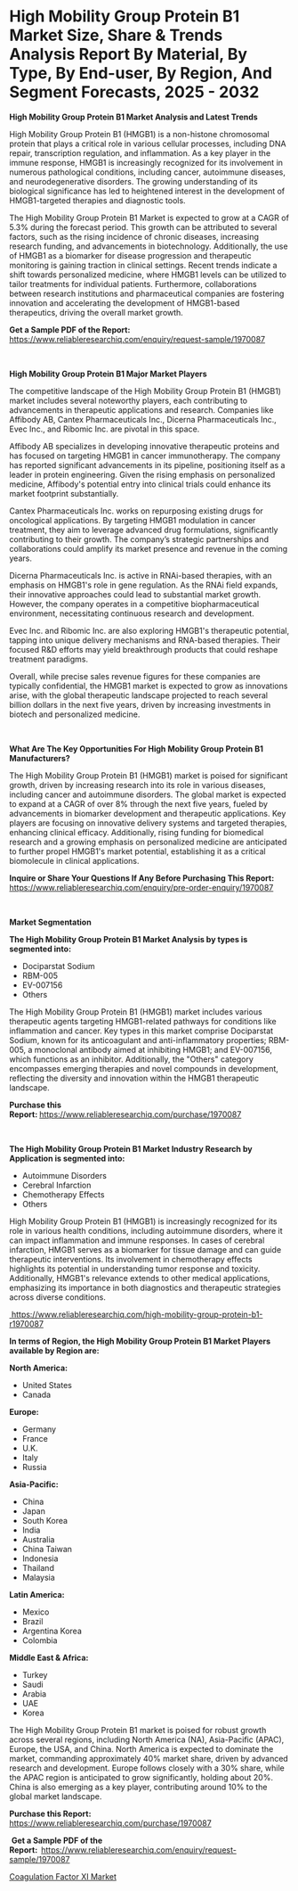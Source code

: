 <p><h1>High Mobility Group Protein B1 Market Size, Share & Trends Analysis Report By Material, By Type, By End-user, By Region, And Segment Forecasts, 2025 - 2032</h1></p><p><strong>High Mobility Group Protein B1 Market Analysis and Latest Trends</strong></p>
<p><p>High Mobility Group Protein B1 (HMGB1) is a non-histone chromosomal protein that plays a critical role in various cellular processes, including DNA repair, transcription regulation, and inflammation. As a key player in the immune response, HMGB1 is increasingly recognized for its involvement in numerous pathological conditions, including cancer, autoimmune diseases, and neurodegenerative disorders. The growing understanding of its biological significance has led to heightened interest in the development of HMGB1-targeted therapies and diagnostic tools.</p><p>The High Mobility Group Protein B1 Market is expected to grow at a CAGR of 5.3% during the forecast period. This growth can be attributed to several factors, such as the rising incidence of chronic diseases, increasing research funding, and advancements in biotechnology. Additionally, the use of HMGB1 as a biomarker for disease progression and therapeutic monitoring is gaining traction in clinical settings. Recent trends indicate a shift towards personalized medicine, where HMGB1 levels can be utilized to tailor treatments for individual patients. Furthermore, collaborations between research institutions and pharmaceutical companies are fostering innovation and accelerating the development of HMGB1-based therapeutics, driving the overall market growth.</p></p>
<p><strong>Get a Sample PDF of the Report:&nbsp;</strong> <a href="https://www.reliableresearchiq.com/enquiry/request-sample/1970087?utm_campaign=3026&utm_medium=2&utm_source=Github&utm_content=ia&utm_term=08032025&utm_id=high-mobility-group-protein-b1">https://www.reliableresearchiq.com/enquiry/request-sample/1970087</a></p>
<p>&nbsp;</p>
<p><strong>High Mobility Group Protein B1 Major Market Players</strong></p>
<p><p>The competitive landscape of the High Mobility Group Protein B1 (HMGB1) market includes several noteworthy players, each contributing to advancements in therapeutic applications and research. Companies like Affibody AB, Cantex Pharmaceuticals Inc., Dicerna Pharmaceuticals Inc., Evec Inc., and Ribomic Inc. are pivotal in this space.</p><p>Affibody AB specializes in developing innovative therapeutic proteins and has focused on targeting HMGB1 in cancer immunotherapy. The company has reported significant advancements in its pipeline, positioning itself as a leader in protein engineering. Given the rising emphasis on personalized medicine, Affibody's potential entry into clinical trials could enhance its market footprint substantially.</p><p>Cantex Pharmaceuticals Inc. works on repurposing existing drugs for oncological applications. By targeting HMGB1 modulation in cancer treatment, they aim to leverage advanced drug formulations, significantly contributing to their growth. The company’s strategic partnerships and collaborations could amplify its market presence and revenue in the coming years.</p><p>Dicerna Pharmaceuticals Inc. is active in RNAi-based therapies, with an emphasis on HMGB1's role in gene regulation. As the RNAi field expands, their innovative approaches could lead to substantial market growth. However, the company operates in a competitive biopharmaceutical environment, necessitating continuous research and development.</p><p>Evec Inc. and Ribomic Inc. are also exploring HMGB1's therapeutic potential, tapping into unique delivery mechanisms and RNA-based therapies. Their focused R&D efforts may yield breakthrough products that could reshape treatment paradigms.</p><p>Overall, while precise sales revenue figures for these companies are typically confidential, the HMGB1 market is expected to grow as innovations arise, with the global therapeutic landscape projected to reach several billion dollars in the next five years, driven by increasing investments in biotech and personalized medicine.</p></p>
<p>&nbsp;</p>
<p><strong>What Are The Key Opportunities For High Mobility Group Protein B1 Manufacturers?</strong></p>
<p><p>The High Mobility Group Protein B1 (HMGB1) market is poised for significant growth, driven by increasing research into its role in various diseases, including cancer and autoimmune disorders. The global market is expected to expand at a CAGR of over 8% through the next five years, fueled by advancements in biomarker development and therapeutic applications. Key players are focusing on innovative delivery systems and targeted therapies, enhancing clinical efficacy. Additionally, rising funding for biomedical research and a growing emphasis on personalized medicine are anticipated to further propel HMGB1's market potential, establishing it as a critical biomolecule in clinical applications.</p></p>
<p><strong>Inquire or Share Your Questions If Any Before Purchasing This Report:</strong> <a href="https://www.reliableresearchiq.com/enquiry/pre-order-enquiry/1970087?utm_campaign=3026&utm_medium=2&utm_source=Github&utm_content=ia&utm_term=08032025&utm_id=high-mobility-group-protein-b1">https://www.reliableresearchiq.com/enquiry/pre-order-enquiry/1970087</a></p>
<p>&nbsp;</p>
<p><strong>Market Segmentation</strong></p>
<p><strong>The High Mobility Group Protein B1 Market Analysis by types is segmented into:</strong></p>
<p><ul><li>Dociparstat Sodium</li><li>RBM-005</li><li>EV-007156</li><li>Others</li></ul></p>
<p><p>The High Mobility Group Protein B1 (HMGB1) market includes various therapeutic agents targeting HMGB1-related pathways for conditions like inflammation and cancer. Key types in this market comprise Dociparstat Sodium, known for its anticoagulant and anti-inflammatory properties; RBM-005, a monoclonal antibody aimed at inhibiting HMGB1; and EV-007156, which functions as an inhibitor. Additionally, the "Others" category encompasses emerging therapies and novel compounds in development, reflecting the diversity and innovation within the HMGB1 therapeutic landscape.</p></p>
<p><strong>Purchase this Report:&nbsp;</strong><a href="https://www.reliableresearchiq.com/purchase/1970087?utm_campaign=3026&utm_medium=2&utm_source=Github&utm_content=ia&utm_term=08032025&utm_id=high-mobility-group-protein-b1">https://www.reliableresearchiq.com/purchase/1970087</a></p>
<p>&nbsp;</p>
<p><strong>The High Mobility Group Protein B1 Market Industry Research by Application is segmented into:</strong></p>
<p><ul><li>Autoimmune Disorders</li><li>Cerebral Infarction</li><li>Chemotherapy Effects</li><li>Others</li></ul></p>
<p><p>High Mobility Group Protein B1 (HMGB1) is increasingly recognized for its role in various health conditions, including autoimmune disorders, where it can impact inflammation and immune responses. In cases of cerebral infarction, HMGB1 serves as a biomarker for tissue damage and can guide therapeutic interventions. Its involvement in chemotherapy effects highlights its potential in understanding tumor response and toxicity. Additionally, HMGB1's relevance extends to other medical applications, emphasizing its importance in both diagnostics and therapeutic strategies across diverse conditions.</p></p>
<p><a href="https://www.reliableresearchiq.com/high-mobility-group-protein-b1-r1970087?utm_campaign=3026&utm_medium=2&utm_source=Github&utm_content=ia&utm_term=08032025&utm_id=high-mobility-group-protein-b1">&nbsp;https://www.reliableresearchiq.com/high-mobility-group-protein-b1-r1970087</a></p>
<p><strong>In terms of Region, the High Mobility Group Protein B1 Market Players available by Region are:</strong></p>
<p>
    <p> <strong> North America: </strong>
        <ul>
            <li>United States</li>
            <li>Canada</li>
        </ul>
        </p> 
    <p> <strong> Europe: </strong>
        <ul>
            <li>Germany</li>
            <li>France</li>
            <li>U.K.</li>
            <li>Italy</li>
            <li>Russia</li>
        </ul>
        </p> 
    <p> <strong> Asia-Pacific: </strong>
        <ul>
            <li>China</li>
            <li>Japan</li>
            <li>South Korea</li>
            <li>India</li>
            <li>Australia</li>
            <li>China Taiwan</li>
            <li>Indonesia</li>
            <li>Thailand</li>
            <li>Malaysia</li>
        </ul>
        </p> 
    <p> <strong> Latin America: </strong>
        <ul>
            <li>Mexico</li>
            <li>Brazil</li>
            <li>Argentina Korea</li>
            <li>Colombia</li>
        </ul>
        </p> 
    <p> <strong> Middle East & Africa: </strong>
        <ul>
            <li>Turkey</li>
            <li>Saudi</li>
            <li>Arabia</li>
            <li>UAE</li>
            <li>Korea</li>
        </ul>
    </p>
    </p>
<p><p>The High Mobility Group Protein B1 market is poised for robust growth across several regions, including North America (NA), Asia-Pacific (APAC), Europe, the USA, and China. North America is expected to dominate the market, commanding approximately 40% market share, driven by advanced research and development. Europe follows closely with a 30% share, while the APAC region is anticipated to grow significantly, holding about 20%. China is also emerging as a key player, contributing around 10% to the global market landscape.</p></p>
<p><strong>Purchase this Report: </strong><a href="https://www.reliableresearchiq.com/purchase/1970087?utm_campaign=3026&utm_medium=2&utm_source=Github&utm_content=ia&utm_term=08032025&utm_id=high-mobility-group-protein-b1">https://www.reliableresearchiq.com/purchase/1970087</a></p>
<p>&nbsp;<strong>Get a Sample PDF of the Report:&nbsp;&nbsp;</strong><a href="https://www.reliableresearchiq.com/enquiry/request-sample/1970087?utm_campaign=3026&utm_medium=2&utm_source=Github&utm_content=ia&utm_term=08032025&utm_id=high-mobility-group-protein-b1">https://www.reliableresearchiq.com/enquiry/request-sample/1970087</a></p>
<p><strong></strong></p>
<p><p><a href="https://github.com/popupioo/Market-Research-Report-List-1/blob/main/coagulation-factor-xi-market.md?utm_campaign=3026&utm_medium=2&utm_source=Github&utm_content=ia&utm_term=08032025&utm_id=high-mobility-group-protein-b1">Coagulation Factor XI Market</a></p></p>